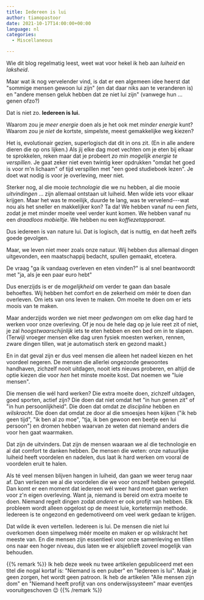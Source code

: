 ```yaml
---
title: Iedereen is lui
author: tiamopastoor
date: 2021-10-17T14:00:00+00:00
language: nl
categories:
  - Miscellaneous

---
```

Wie dit blog regelmatig leest, weet wat voor hekel ik heb aan _luiheid_ en _laksheid_. 

Maar wat ik nog vervelender vind, is dat er een algemeen idee heerst dat "sommige mensen gewoon lui zijn" (en dat daar niks aan te veranderen is) en "andere mensen geluk hebben dat ze niet lui zijn" (vanwege hun ... genen ofzo?)

Dat is niet zo. **Iedereen is lui.**

Waarom zou je _meer energie_ doen als je het ook met _minder energie_ kunt? Waarom zou je _niet_ de kortste, simpelste, meest gemakkelijke weg kiezen?

Het is, evolutionair gezien, superlogisch dat dit in ons zit. (En in alle andere dieren die op ons lijken.) Als jij elke dag moet vechten om je eten bij elkaar te sprokkelen, reken maar dat je probeert _zo min mogelijk energie te verspillen_. Je gaat zeker niet even twintig keer opdrukken "omdat het goed is voor m'n lichaam" of tijd verspillen met "een goed studieboek lezen". Je doet wat nodig is voor je overleving, meer niet.

Sterker nog, al die mooie _technologie_ die we nu hebben, al die mooie _uitvindingen_ ... zijn allemaal ontstaan uit luiheid. Men wilde iets voor elkaar krijgen. Maar het was te moeilijk, duurde te lang, was te vervelend---wat nou als het sneller en makkelijker kon? Ta da! We hebben vanaf nu een _fiets_, zodat je met minder moeite veel verder kunt komen. We hebben vanaf nu een _draadloos mobieltje_. We hebben nu een _koffiezetapparaat_.

Dus iedereen is van nature lui. Dat is logisch, dat is nuttig, en dat heeft zelfs goede gevolgen.

Maar, we leven niet meer zoals onze natuur. Wij hebben dus allemaal dingen uitgevonden, een maatschappij bedacht, spullen gemaakt, etcetera. 

De vraag "ga ik vandaag overleven en eten vinden?" is al snel beantwoordt met "ja, als je een paar euro hebt" 

Dus enerzijds is er de _mogelijkheid_ om verder te gaan dan basale behoeftes. Wij hebben het comfort en de zekerheid om méér te doen dan overleven. Om iets van ons leven te maken. Om moeite te doen om er iets moois van te maken.

Maar anderzijds worden we niet meer _gedwongen_ om om elke dag hard te werken voor onze overleving. Of je nou de hele dag op je luie reet zit of niet, je zal _hoogstwaarschijnlijk_ iets te eten hebben en een bed om in te slapen. (Terwijl vroeger mensen elke dag uren fysiek moesten werken, rennen, zware dingen tillen, wat je automatisch sterk en gezond maakt.)

En in dat geval zijn er dus veel mensen die alleen het nadeel kiezen en het voordeel negeren. De mensen die allerlei ongezonde gewoontes handhaven, zichzelf nooit uitdagen, nooit iets nieuws proberen, en altijd de optie kiezen die voor _hen_ het minste moeite kost. Dat noemen we "luie mensen".

Die mensen die wél hard werken? Die extra moeite doen, zichzelf uitdagen, goed sporten, actief zijn? Die doen dat niet omdat het "in hun genen zit" of "in hun persoonlijkheid". Die doen dat omdat ze _discipline_ hebben en _wilskracht_. Die doen dat omdat ze door al die smoesjes heen kijken ("ik heb geen tijd", "ik ben al zo moe", "tja, ik ben gewoon een beetje een lui persoon") en dromen hebben waarvan ze weten dat niemand anders die voor hen gaat waarmaken.

Dat zijn de uitvinders. Dat zijn de mensen waaraan we al die technologie en al dat comfort te danken hebben. De mensen die weten: onze natuurlijke luiheid heeft voordelen en nadelen, dus laat ik hard werken om vooral de voordelen eruit te halen.

Als té veel mensen blijven hangen in luiheid, dan gaan we weer terug naar af. Dan verliezen we al die voordelen die we voor onszelf hebben geregeld. Dan komt er een moment dat iedereen wél weer hard moet gaan werken voor z'n eigen overleving. Want ja, niemand is bereid om extra moeite te doen. Niemand regelt dingen zodat _anderen_ er ook profijt van hebben. Elk probleem wordt alleen opgelost op de meest luie, kortetermijn methode. Iedereen is te ongezond en gedemotiveerd om veel werk gedaan te krijgen.

Dat wilde ik even vertellen. Iedereen is lui. De mensen die niet lui overkomen doen simpelweg méér moeite en maken er op wilskracht het meeste van. En die mensen zijn essentieel voor onze samenleving en tillen ons naar een hoger niveau, dus laten we er alsjeblieft zoveel mogelijk van behouden.

{{% remark %}}
Ik heb deze week nu twee artikelen gepubliceerd met een titel die nogal kortaf is: "Niemand is een puber" en "Iedereen is lui". Maak je geen zorgen, het wordt geen patroon. Ik heb de artikelen "Alle mensen zijn dom" en "Niemand heeft profijt van ons onderwijssysteem" maar eventjes vooruitgeschoven 😉
{{% /remark %}}